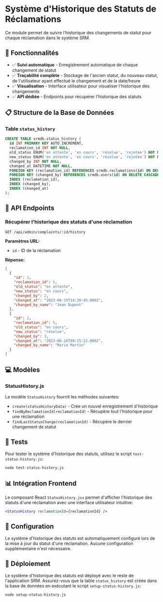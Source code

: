 # Système d'Historique des Statuts de Réclamations

Ce module permet de suivre l'historique des changements de statut pour chaque réclamation dans le système SRM.

## 🚀 Fonctionnalités

- ✅ **Suivi automatique** - Enregistrement automatique de chaque changement de statut
- ✅ **Traçabilité complète** - Stockage de l'ancien statut, du nouveau statut, de l'utilisateur ayant effectué le changement et de la date/heure
- ✅ **Visualisation** - Interface utilisateur pour visualiser l'historique des changements
- ✅ **API dédiée** - Endpoints pour récupérer l'historique des statuts

## 📋 Structure de la Base de Données

### Table `status_history`

```sql
CREATE TABLE srmdb.status_history (
  id INT PRIMARY KEY AUTO_INCREMENT,
  reclamation_id INT NOT NULL,
  old_status ENUM('en attente', 'en cours', 'résolue', 'rejetée') NOT NULL,
  new_status ENUM('en attente', 'en cours', 'résolue', 'rejetée') NOT NULL,
  changed_by INT NOT NULL,
  changed_at DATETIME NOT NULL,
  FOREIGN KEY (reclamation_id) REFERENCES srmdb.reclamations(id) ON DELETE CASCADE,
  FOREIGN KEY (changed_by) REFERENCES srmdb.users(id) ON DELETE CASCADE,
  INDEX (reclamation_id),
  INDEX (changed_by),
  INDEX (changed_at)
);
```

## 📝 API Endpoints

### Récupérer l'historique des statuts d'une réclamation

```
GET /api/admin/complaints/:id/history
```

**Paramètres URL:**
- `id` - ID de la réclamation

**Réponse:**
```json
[
  {
    "id": 1,
    "reclamation_id": 5,
    "old_status": "en attente",
    "new_status": "en cours",
    "changed_by": 2,
    "changed_at": "2023-06-15T14:30:45.000Z",
    "changed_by_name": "Jean Dupont"
  },
  {
    "id": 2,
    "reclamation_id": 5,
    "old_status": "en cours",
    "new_status": "résolue",
    "changed_by": 3,
    "changed_at": "2023-06-16T09:15:22.000Z",
    "changed_by_name": "Marie Martin"
  }
]
```

## 💻 Modèles

### StatusHistory.js

Le modèle `StatusHistory` fournit les méthodes suivantes:

- `create(statusHistoryData)` - Crée un nouvel enregistrement d'historique
- `findByReclamationId(reclamationId)` - Récupère tout l'historique pour une réclamation
- `findLastStatusChange(reclamationId)` - Récupère le dernier changement de statut

## 🧪 Tests

Pour tester le système d'historique des statuts, utilisez le script `test-status-history.js`:

```bash
node test-status-history.js
```

## 📊 Intégration Frontend

Le composant React `StatusHistory.jsx` permet d'afficher l'historique des statuts d'une réclamation avec une interface utilisateur intuitive:

```jsx
<StatusHistory reclamationId={reclamationId} />
```

## 🔧 Configuration

Le système d'historique des statuts est automatiquement configuré lors de la mise à jour du statut d'une réclamation. Aucune configuration supplémentaire n'est nécessaire.

## 🚀 Déploiement

Le système d'historique des statuts est déployé avec le reste de l'application SRM. Assurez-vous que la table `status_history` est créée dans la base de données en exécutant le script `setup-status-history.js`:

```bash
node setup-status-history.js
```